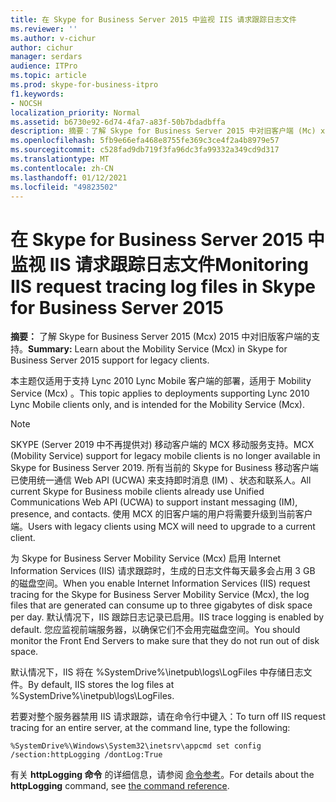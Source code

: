 ```yaml
---
title: 在 Skype for Business Server 2015 中监视 IIS 请求跟踪日志文件
ms.reviewer: ''
ms.author: v-cichur
author: cichur
manager: serdars
audience: ITPro
ms.topic: article
ms.prod: skype-for-business-itpro
f1.keywords:
- NOCSH
localization_priority: Normal
ms.assetid: b6730e92-6d74-4fa7-a83f-50b7bdadbffa
description: 摘要：了解 Skype for Business Server 2015 中对旧客户端 (Mc) x 服务支持。
ms.openlocfilehash: 5fb9e66efa468e8755fe369c3ce4f2a4b8979e57
ms.sourcegitcommit: c528fad9db719f3fa96dc3fa99332a349cd9d317
ms.translationtype: MT
ms.contentlocale: zh-CN
ms.lasthandoff: 01/12/2021
ms.locfileid: "49823502"
---
```

# <a name="monitoring-iis-request-tracing-log-files-in-skype-for-business-server-2015"></a><span data-ttu-id="cb528-103">在 Skype for Business Server 2015 中监视 IIS 请求跟踪日志文件</span><span class="sxs-lookup"><span data-stu-id="cb528-103">Monitoring IIS request tracing log files in Skype for Business Server 2015</span></span>
 
<span data-ttu-id="cb528-104">**摘要：** 了解 Skype for Business Server 2015 (Mcx) 2015 中对旧版客户端的支持。</span><span class="sxs-lookup"><span data-stu-id="cb528-104">**Summary:** Learn about the Mobility Service (Mcx) in Skype for Business Server 2015 support for legacy clients.</span></span>
  
<span data-ttu-id="cb528-105">本主题仅适用于支持 Lync 2010 Lync Mobile 客户端的部署，适用于 Mobility Service (Mcx) 。</span><span class="sxs-lookup"><span data-stu-id="cb528-105">This topic applies to deployments supporting Lync 2010 Lync Mobile clients only, and is intended for the Mobility Service (Mcx).</span></span>

> [!NOTE]
> <span data-ttu-id="cb528-106">SKYPE (Server 2019 中不再提供对) 移动客户端的 MCX 移动服务支持。</span><span class="sxs-lookup"><span data-stu-id="cb528-106">MCX (Mobility Service) support for legacy mobile clients is no longer available in Skype for Business Server 2019.</span></span> <span data-ttu-id="cb528-107">所有当前的 Skype for Business 移动客户端已使用统一通信 Web API (UCWA) 来支持即时消息 (IM) 、状态和联系人。</span><span class="sxs-lookup"><span data-stu-id="cb528-107">All current Skype for Business mobile clients already use Unified Communications Web API (UCWA) to support instant messaging (IM), presence, and contacts.</span></span> <span data-ttu-id="cb528-108">使用 MCX 的旧客户端的用户将需要升级到当前客户端。</span><span class="sxs-lookup"><span data-stu-id="cb528-108">Users with legacy clients using MCX will need to upgrade to a current client.</span></span>
  
<span data-ttu-id="cb528-109">为 Skype for Business Server Mobility Service (Mcx) 启用 Internet Information Services (IIS) 请求跟踪时，生成的日志文件每天最多会占用 3 GB 的磁盘空间。</span><span class="sxs-lookup"><span data-stu-id="cb528-109">When you enable Internet Information Services (IIS) request tracing for the Skype for Business Server Mobility Service (Mcx), the log files that are generated can consume up to three gigabytes of disk space per day.</span></span> <span data-ttu-id="cb528-110">默认情况下，IIS 跟踪日志记录已启用。</span><span class="sxs-lookup"><span data-stu-id="cb528-110">IIS trace logging is enabled by default.</span></span> <span data-ttu-id="cb528-111">您应监视前端服务器，以确保它们不会用完磁盘空间。</span><span class="sxs-lookup"><span data-stu-id="cb528-111">You should monitor the Front End Servers to make sure that they do not run out of disk space.</span></span> 
  
<span data-ttu-id="cb528-112">默认情况下，IIS 将在 %SystemDrive%\inetpub\logs\LogFiles 中存储日志文件。</span><span class="sxs-lookup"><span data-stu-id="cb528-112">By default, IIS stores the log files at %SystemDrive%\inetpub\logs\LogFiles.</span></span>
  
<span data-ttu-id="cb528-113">若要对整个服务器禁用 IIS 请求跟踪，请在命令行中键入：</span><span class="sxs-lookup"><span data-stu-id="cb528-113">To turn off IIS request tracing for an entire server, at the command line, type the following:</span></span>
  
```console
%SystemDrive%\Windows\System32\inetsrv\appcmd set config /section:httpLogging /dontLog:True
```

<span data-ttu-id="cb528-114">有关 **httpLogging 命令** 的详细信息，请参阅 [命令参考](https://go.microsoft.com/fwlink/p/?linkId=234927)。</span><span class="sxs-lookup"><span data-stu-id="cb528-114">For details about the **httpLogging** command, see [the command reference](https://go.microsoft.com/fwlink/p/?linkId=234927).</span></span>
  

